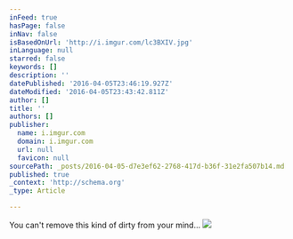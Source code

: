 ```yaml
---
inFeed: true
hasPage: false
inNav: false
isBasedOnUrl: 'http://i.imgur.com/lc3BXIV.jpg'
inLanguage: null
starred: false
keywords: []
description: ''
datePublished: '2016-04-05T23:46:19.927Z'
dateModified: '2016-04-05T23:43:42.811Z'
author: []
title: ''
authors: []
publisher:
  name: i.imgur.com
  domain: i.imgur.com
  url: null
  favicon: null
sourcePath: _posts/2016-04-05-d7e3ef62-2768-417d-b36f-31e2fa507b14.md
published: true
_context: 'http://schema.org'
_type: Article

---
```

You can't remove this kind of dirty from your mind...
![](http://i.imgur.com/lc3BXIV.jpg)